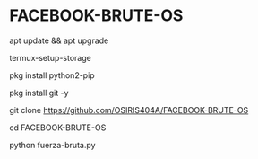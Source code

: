 # FACEBOOK-BRUTE-OS

apt update && apt upgrade

termux-setup-storage

pkg install python2-pip

pkg install git -y

git clone https://github.com/OSIRIS404A/FACEBOOK-BRUTE-OS

cd FACEBOOK-BRUTE-OS

python fuerza-bruta.py
